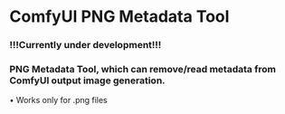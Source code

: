 # ComfyUI PNG Metadata Tool
### !!!Currently under development!!!
### PNG Metadata Tool, which can remove/read metadata from ComfyUI output image generation.
• Works only for .png files
